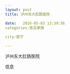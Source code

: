 ```yaml
--- 
layout: post 
title: 泸州东大肛肠医院

date:   2016-05-03 13:39:56 
categories:陈氏家族
  
city:南宁
  
--- 
```

   
泸州东大肛肠医院

信息

